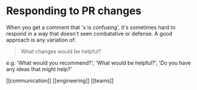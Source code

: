 # Responding to PR changes

When you get a comment that 'x is confusing', it's sometimes hard to respond in a way that doesn't seen combatative or defense. A good approach is any variation of:

> What changes would be helpful?

e.g. 'What would you recommend?', 'What would be helpful?', 'Do you have any ideas that might help?'

[[communication]]
[[engineering]]
[[teams]]
